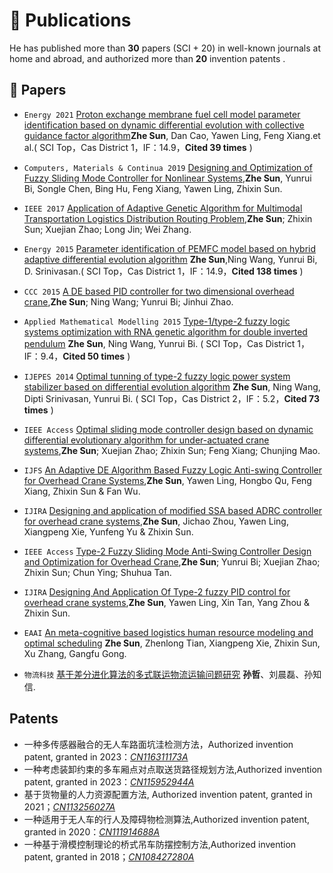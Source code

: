 
# 📝 Publications  
He has published more than **30** papers (SCI + 20) in well-known journals at home and abroad, and authorized more than **20** invention patents .

## 📑 Papers
- `Energy 2021` [Proton exchange membrane fuel cell model parameter identification based on dynamic differential evolution with collective guidance factor algorithm](https://www.sciencedirect.com/science/article/abs/pii/S0360544220321630)**Zhe Sun**, Dan Cao, Yawen Ling, Feng Xiang.et al.( SCI Top，Cas District 1，IF：14.9，**Cited 39 times** )

- `Computers, Materials & Continua 2019` [Designing and Optimization of Fuzzy Sliding Mode Controller for Nonlinear Systems](https://www.techscience.com/cmc/v61n1/23102),**Zhe Sun**, Yunrui Bi, Songle Chen, Bing Hu, Feng Xiang, Yawen Ling, Zhixin Sun.
  
- `IEEE 2017` [Application of Adaptive Genetic Algorithm for Multimodal Transportation Logistics Distribution Routing Problem](https://ieeexplore.ieee.org/document/8328370),**Zhe Sun**; Zhixin Sun; Xuejian Zhao; Long Jin; Wei Zhang. 

- `Energy 2015` [Parameter identification of PEMFC model based on hybrid adaptive differential evolution algorithm](https://www.sciencedirect.com/science/article/abs/pii/S0360544215008373) **Zhe Sun**,Ning Wang, Yunrui Bi, D. Srinivasan.( SCI Top，Cas District 1，IF：14.9，**Cited 138 times** )

- `CCC 2015` [A DE based PID controller for two dimensional overhead crane](https://ieeexplore.ieee.org/document/7260032/),**Zhe Sun**; Ning Wang; Yunrui Bi; Jinhui Zhao.

- `Applied Mathematical Modelling 2015` [Type-1/type-2 fuzzy logic systems optimization with RNA genetic algorithm for double inverted pendulum](https://www.sciencedirect.com/science/article/pii/S0307904X14002054) **Zhe Sun**, Ning Wang, Yunrui Bi.
( SCI Top，Cas District 1，IF：9.4，**Cited 50 times** )

- `IJEPES 2014` [Optimal tunning of type-2 fuzzy logic power system stabilizer based on differential evolution algorithm](https://www.sciencedirect.com/science/article/pii/S0142061514002063) **Zhe Sun**, Ning Wang, Dipti Srinivasan, Yunrui Bi.
( SCI Top，Cas District 2，IF：5.2，**Cited 73 times** )

- `IEEE Access` [Optimal sliding mode controller design based on dynamic differential evolutionary algorithm for under-actuated crane systems](https://ieeexplore.ieee.org/document/8471163),**Zhe Sun**; Xuejian Zhao; Zhixin Sun; Feng Xiang; Chunjing Mao.

- `IJFS` [An Adaptive DE Algorithm Based Fuzzy Logic Anti-swing Controller for Overhead Crane Systems](https://link.springer.com/article/10.1007/s40815-020-00883-0),**Zhe Sun**, Yawen Ling, Hongbo Qu, Feng Xiang, Zhixin Sun & Fan Wu.

- `IJIRA` [Designing and application of modified SSA based ADRC controller for overhead crane systems](https://link.springer.com/article/10.1007/s41315-021-00207-x),**Zhe Sun**, Jichao Zhou, Yawen Ling, Xiangpeng Xie, Yunfeng Yu & Zhixin Sun.

- `IEEE Access` [Type-2 Fuzzy Sliding Mode Anti-Swing Controller Design and Optimization for Overhead Crane](https://ieeexplore.ieee.org/document/8465976),**Zhe Sun**; Yunrui Bi; Xuejian Zhao; Zhixin Sun; Chun Ying; Shuhua Tan.

- `IJIRA` [Designing And Application Of Type-2 fuzzy PID control  for overhead crane systems](https://link.springer.com/article/10.1007/s41315-020-00157-w),**Zhe Sun**, Yawen Ling, Xin Tan, Yang Zhou & Zhixin Sun.

- `EAAI` [An meta-cognitive based logistics human resource modeling and optimal scheduling](https://www.sciencedirect.com/science/article/pii/S0952197623019449) **Zhe Sun**, Zhenlong Tian, Xiangpeng Xie, Zhixin Sun, Xu Zhang, Gangfu Gong.

- `物流科技` [基于差分进化算法的多式联运物流运输问题研究](https://kns.cnki.net/kcms2/article/abstract?v=m2RMPZxbF1IJ3BgxVeJQue_o_r8ZijZxrsuetuKu7SNvoAKuxNXMoDxUeWTSNqHi9LgkTjfN_abT33DstsMHfDCFTHw2BwojmaHutFPgHFS1CdX1YlKJGQYD8d5XFFl6MvcCqkhWDcKC-NijF9Jm7Q==&uniplatform=NZKPT&language=CHS) **孙哲**、刘晨磊、孙知信.

## Patents

- 一种多传感器融合的无人车路面坑洼检测方法，Authorized invention patent, granted in 2023：[*CN116311173A*](https://pss-system.cponline.cnipa.gov.cn/documents/detail?prevPageTit=changgui)
- 一种考虑装卸约束的多车厢点对点取送货路径规划方法,Authorized invention patent, granted in 2023：[*CN115952944A*](https://pss-system.cponline.cnipa.gov.cn/documents/detail?prevPageTit=changgui)
-  基于货物量的人力资源配置方法, Authorized invention patent, granted in 2021；[*CN113256027A*](https://pss-system.cponline.cnipa.gov.cn/documents/detail?prevPageTit=changgui)
- 一种适用于无人车的行人及障碍物检测算法,Authorized invention patent, granted in 2020：[*CN111914688A*](https://pss-system.cponline.cnipa.gov.cn/documents/detail?prevPageTit=changgui)
-  一种基于滑模控制理论的桥式吊车防摆控制方法,Authorized invention patent, granted in 2018；[*CN108427280A*](https://pss-system.cponline.cnipa.gov.cn/documents/detail?prevPageTit=changgui)